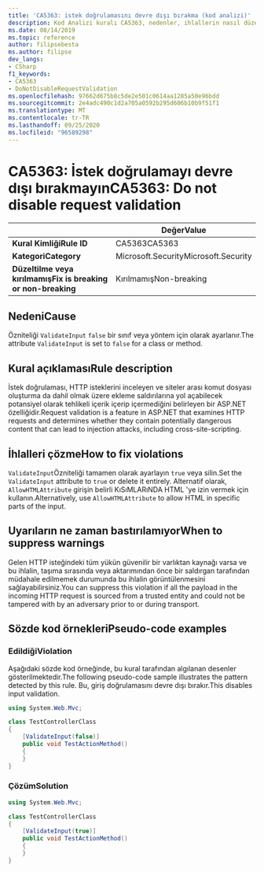 ```yaml
---
title: 'CA5363: istek doğrulamasını devre dışı bırakma (kod analizi)'
description: Kod Analizi kuralı CA5363, nedenler, ihlallerin nasıl düzeltileceğini ve ne zaman bastıralınacağını içeren bilgiler sağlar.
ms.date: 08/14/2019
ms.topic: reference
author: filipsebesta
ms.author: filipse
dev_langs:
- CSharp
f1_keywords:
- CA5363
- DoNotDisableRequestValidation
ms.openlocfilehash: 97662d675b8c5de2e501c0614aa1285a50e96bdd
ms.sourcegitcommit: 2e4adc490c1d2a705a0592b295d606b10b9f51f1
ms.translationtype: MT
ms.contentlocale: tr-TR
ms.lasthandoff: 09/25/2020
ms.locfileid: "96589298"
---
```

# <a name="ca5363-do-not-disable-request-validation"></a><span data-ttu-id="fc76e-103">CA5363: İstek doğrulamayı devre dışı bırakmayın</span><span class="sxs-lookup"><span data-stu-id="fc76e-103">CA5363: Do not disable request validation</span></span>

| | <span data-ttu-id="fc76e-104">Değer</span><span class="sxs-lookup"><span data-stu-id="fc76e-104">Value</span></span> |
|-|-|
| <span data-ttu-id="fc76e-105">**Kural Kimliği**</span><span class="sxs-lookup"><span data-stu-id="fc76e-105">**Rule ID**</span></span> |<span data-ttu-id="fc76e-106">CA5363</span><span class="sxs-lookup"><span data-stu-id="fc76e-106">CA5363</span></span>|
| <span data-ttu-id="fc76e-107">**Kategori**</span><span class="sxs-lookup"><span data-stu-id="fc76e-107">**Category**</span></span> |<span data-ttu-id="fc76e-108">Microsoft.Security</span><span class="sxs-lookup"><span data-stu-id="fc76e-108">Microsoft.Security</span></span>|
| <span data-ttu-id="fc76e-109">**Düzeltilme veya kırılmamış**</span><span class="sxs-lookup"><span data-stu-id="fc76e-109">**Fix is breaking or non-breaking**</span></span> |<span data-ttu-id="fc76e-110">Kırılmamış</span><span class="sxs-lookup"><span data-stu-id="fc76e-110">Non-breaking</span></span>|

## <a name="cause"></a><span data-ttu-id="fc76e-111">Nedeni</span><span class="sxs-lookup"><span data-stu-id="fc76e-111">Cause</span></span>

<span data-ttu-id="fc76e-112">Özniteliği `ValidateInput` `false` bir sınıf veya yöntem için olarak ayarlanır.</span><span class="sxs-lookup"><span data-stu-id="fc76e-112">The attribute `ValidateInput` is set to `false` for a class or method.</span></span>

## <a name="rule-description"></a><span data-ttu-id="fc76e-113">Kural açıklaması</span><span class="sxs-lookup"><span data-stu-id="fc76e-113">Rule description</span></span>

<span data-ttu-id="fc76e-114">İstek doğrulaması, HTTP isteklerini inceleyen ve siteler arası komut dosyası oluşturma da dahil olmak üzere ekleme saldırılarına yol açabilecek potansiyel olarak tehlikeli içerik içerip içermediğini belirleyen bir ASP.NET özelliğidir.</span><span class="sxs-lookup"><span data-stu-id="fc76e-114">Request validation is a feature in ASP.NET that examines HTTP requests and determines whether they contain potentially dangerous content that can lead to injection attacks, including cross-site-scripting.</span></span>

## <a name="how-to-fix-violations"></a><span data-ttu-id="fc76e-115">İhlalleri çözme</span><span class="sxs-lookup"><span data-stu-id="fc76e-115">How to fix violations</span></span>

<span data-ttu-id="fc76e-116">`ValidateInput`Özniteliği tamamen olarak ayarlayın `true` veya silin.</span><span class="sxs-lookup"><span data-stu-id="fc76e-116">Set the `ValidateInput` attribute to `true` or delete it entirely.</span></span> <span data-ttu-id="fc76e-117">Alternatif olarak, `AllowHTMLAttribute` girişin belirli KıSıMLARıNDA HTML 'ye izin vermek için kullanın.</span><span class="sxs-lookup"><span data-stu-id="fc76e-117">Alternatively, use `AllowHTMLAttribute` to allow HTML in specific parts of the input.</span></span>

## <a name="when-to-suppress-warnings"></a><span data-ttu-id="fc76e-118">Uyarıların ne zaman bastırılamıyor</span><span class="sxs-lookup"><span data-stu-id="fc76e-118">When to suppress warnings</span></span>

<span data-ttu-id="fc76e-119">Gelen HTTP isteğindeki tüm yükün güvenilir bir varlıktan kaynağı varsa ve bu ihlalin, taşıma sırasında veya aktarımından önce bir saldırgan tarafından müdahale edilmemek durumunda bu ihlalin görüntülenmesini sağlayabilirsiniz.</span><span class="sxs-lookup"><span data-stu-id="fc76e-119">You can suppress this violation if all the payload in the incoming HTTP request is sourced from a trusted entity and could not be tampered with by an adversary prior to or during transport.</span></span>

## <a name="pseudo-code-examples"></a><span data-ttu-id="fc76e-120">Sözde kod örnekleri</span><span class="sxs-lookup"><span data-stu-id="fc76e-120">Pseudo-code examples</span></span>

### <a name="violation"></a><span data-ttu-id="fc76e-121">Edildiği</span><span class="sxs-lookup"><span data-stu-id="fc76e-121">Violation</span></span>

<span data-ttu-id="fc76e-122">Aşağıdaki sözde kod örneğinde, bu kural tarafından algılanan desenler gösterilmektedir.</span><span class="sxs-lookup"><span data-stu-id="fc76e-122">The following pseudo-code sample illustrates the pattern detected by this rule.</span></span>
<span data-ttu-id="fc76e-123">Bu, giriş doğrulamasını devre dışı bırakır.</span><span class="sxs-lookup"><span data-stu-id="fc76e-123">This disables input validation.</span></span>

```csharp
using System.Web.Mvc;

class TestControllerClass
{
    [ValidateInput(false)]
    public void TestActionMethod()
    {
    }
}
```

### <a name="solution"></a><span data-ttu-id="fc76e-124">Çözüm</span><span class="sxs-lookup"><span data-stu-id="fc76e-124">Solution</span></span>

```csharp
using System.Web.Mvc;

class TestControllerClass
{
    [ValidateInput(true)]
    public void TestActionMethod()
    {
    }
}
```
